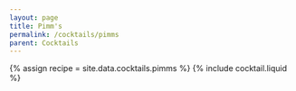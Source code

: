 ```yaml
---
layout: page
title: Pimm's
permalink: /cocktails/pimms
parent: Cocktails
---
```

{% assign recipe = site.data.cocktails.pimms %}
{% include cocktail.liquid %}